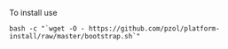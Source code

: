 To install use 

    bash -c "`wget -O - https://github.com/pzol/platform-install/raw/master/bootstrap.sh`"


